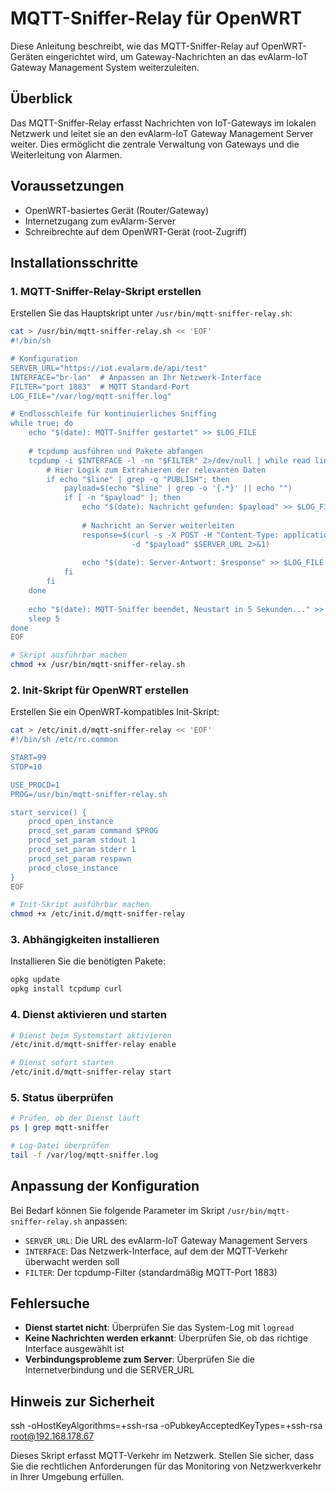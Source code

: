# MQTT-Sniffer-Relay für OpenWRT

Diese Anleitung beschreibt, wie das MQTT-Sniffer-Relay auf OpenWRT-Geräten eingerichtet wird, um Gateway-Nachrichten an das evAlarm-IoT Gateway Management System weiterzuleiten.

## Überblick

Das MQTT-Sniffer-Relay erfasst Nachrichten von IoT-Gateways im lokalen Netzwerk und leitet sie an den evAlarm-IoT Gateway Management Server weiter. Dies ermöglicht die zentrale Verwaltung von Gateways und die Weiterleitung von Alarmen.

## Voraussetzungen

- OpenWRT-basiertes Gerät (Router/Gateway)
- Internetzugang zum evAlarm-Server
- Schreibrechte auf dem OpenWRT-Gerät (root-Zugriff)

## Installationsschritte

### 1. MQTT-Sniffer-Relay-Skript erstellen

Erstellen Sie das Hauptskript unter `/usr/bin/mqtt-sniffer-relay.sh`:

```bash
cat > /usr/bin/mqtt-sniffer-relay.sh << 'EOF'
#!/bin/sh

# Konfiguration
SERVER_URL="https://iot.evalarm.de/api/test"
INTERFACE="br-lan"  # Anpassen an Ihr Netzwerk-Interface
FILTER="port 1883"  # MQTT Standard-Port
LOG_FILE="/var/log/mqtt-sniffer.log"

# Endlosschleife für kontinuierliches Sniffing
while true; do
    echo "$(date): MQTT-Sniffer gestartet" >> $LOG_FILE
    
    # tcpdump ausführen und Pakete abfangen
    tcpdump -i $INTERFACE -l -nn "$FILTER" 2>/dev/null | while read line; do
        # Hier Logik zum Extrahieren der relevanten Daten
        if echo "$line" | grep -q "PUBLISH"; then
            payload=$(echo "$line" | grep -o '{.*}' || echo "")
            if [ -n "$payload" ]; then
                echo "$(date): Nachricht gefunden: $payload" >> $LOG_FILE
                
                # Nachricht an Server weiterleiten
                response=$(curl -s -X POST -H "Content-Type: application/json" \
                           -d "$payload" $SERVER_URL 2>&1)
                
                echo "$(date): Server-Antwort: $response" >> $LOG_FILE
            fi
        fi
    done
    
    echo "$(date): MQTT-Sniffer beendet, Neustart in 5 Sekunden..." >> $LOG_FILE
    sleep 5
done
EOF

# Skript ausführbar machen
chmod +x /usr/bin/mqtt-sniffer-relay.sh
```

### 2. Init-Skript für OpenWRT erstellen

Erstellen Sie ein OpenWRT-kompatibles Init-Skript:

```bash
cat > /etc/init.d/mqtt-sniffer-relay << 'EOF'
#!/bin/sh /etc/rc.common

START=99
STOP=10

USE_PROCD=1
PROG=/usr/bin/mqtt-sniffer-relay.sh

start_service() {
    procd_open_instance
    procd_set_param command $PROG
    procd_set_param stdout 1
    procd_set_param stderr 1
    procd_set_param respawn
    procd_close_instance
}
EOF

# Init-Skript ausführbar machen
chmod +x /etc/init.d/mqtt-sniffer-relay
```

### 3. Abhängigkeiten installieren

Installieren Sie die benötigten Pakete:

```bash
opkg update
opkg install tcpdump curl
```

### 4. Dienst aktivieren und starten

```bash
# Dienst beim Systemstart aktivieren
/etc/init.d/mqtt-sniffer-relay enable

# Dienst sofort starten
/etc/init.d/mqtt-sniffer-relay start
```

### 5. Status überprüfen

```bash
# Prüfen, ob der Dienst läuft
ps | grep mqtt-sniffer

# Log-Datei überprüfen
tail -f /var/log/mqtt-sniffer.log
```

## Anpassung der Konfiguration

Bei Bedarf können Sie folgende Parameter im Skript `/usr/bin/mqtt-sniffer-relay.sh` anpassen:

- `SERVER_URL`: Die URL des evAlarm-IoT Gateway Management Servers
- `INTERFACE`: Das Netzwerk-Interface, auf dem der MQTT-Verkehr überwacht werden soll
- `FILTER`: Der tcpdump-Filter (standardmäßig MQTT-Port 1883)

## Fehlersuche

- **Dienst startet nicht**: Überprüfen Sie das System-Log mit `logread`
- **Keine Nachrichten werden erkannt**: Überprüfen Sie, ob das richtige Interface ausgewählt ist
- **Verbindungsprobleme zum Server**: Überprüfen Sie die Internetverbindung und die SERVER_URL

## Hinweis zur Sicherheit

ssh -oHostKeyAlgorithms=+ssh-rsa -oPubkeyAcceptedKeyTypes=+ssh-rsa root@192.168.178.67

Dieses Skript erfasst MQTT-Verkehr im Netzwerk. Stellen Sie sicher, dass Sie die rechtlichen Anforderungen für das Monitoring von Netzwerkverkehr in Ihrer Umgebung erfüllen. 
